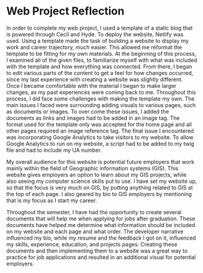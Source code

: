 # Web Project Reflection

In order to complete my web project, I used a template of a static blog that is
powered through Cecil and Hyde. To deploy the website, Netlify was used. Using
a template made the task of building a website to display my work and career
trajectory, much easier. This allowed me reformat the template to be fitting
for my own materials. At the beginning of this process, I examined all of the
given files, to familiarize myself with what was included with the template and
how everything was connected. From there, I began to edit various parts of the
content to get a feel for how changes occurred, since my last experience with
creating a website was slightly different. Once I became comfortable with the
material I began to make larger changes, as my past experiences were coming back
to me. Throughout this process, I did face some challenges with
making the template my own. The main issues I faced were surrounding adding
visuals to various pages, such as documents or images. To over come these issues,
I added the documents as links and images had to be added in an image tag. The
format used for the template only was accepted for the home page and all other
pages required an image reference tag. The final issue I encountered was
incorporating Google Analytics to take visitors to my website. To allow Google
Analytics to run on my website, a script had to be added to my twig file and
had to include my UA number. 

My overall audience for this website is potential future employers that work
mainly within the field of Geographic information systems (GIS). This website
gives employers an option to learn about my GIS projects, while also seeing my
computer science skills put to use. I have set my website up, so that the focus
is very much on GIS, by putting anything related to GIS at the top of each page.
I also geared by bio to GIS employers by mentioning that is my focus as I start
my career.

Throughout the semester, I have had the opportunity to create several documents
that will help me when applying for jobs after graduation. These documents have
helped me determine what information should be included on my website and each
page and what order. The developer narrative influenced my bio, while my resume
and the feedback I got on it, influenced my skills, experience, education, and
projects pages. Creating these documents and then implementing them to a website
was a great way to practice for job applications and resulted in an additional
visual for potential employers.
